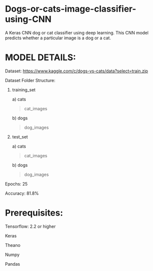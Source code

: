 # Dogs-or-cats-image-classifier-using-CNN
A Keras CNN dog or cat classifier using deep learning. This CNN model predicts whether a particular image is a dog or a cat. 

# MODEL DETAILS:

Dataset: https://www.kaggle.com/c/dogs-vs-cats/data?select=train.zip

Dataset Folder Structure:

1) training_set
 
    a) cats
    
    >cat_images
        
    b) dogs
    
    >dog_images

2) test_set

    a) cats
        
    >cat_images

    b) dogs
    
    >dog_images
   
Epochs: 25

Accuracy: 81.8%

# Prerequisites:

Tensorflow: 2.2 or higher

Keras

Theano

Numpy

Pandas
